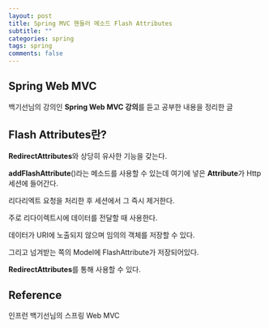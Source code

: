 ```yaml
---
layout: post
title: Spring MVC 핸들러 메소드 Flash Attributes
subtitle: ""
categories: spring
tags: spring
comments: false
---
```


## Spring Web MVC

백기선님의 강의인 **Spring Web MVC 강의**를 듣고 공부한 내용을 정리한 글

## Flash Attributes란?

**RedirectAttributes**와 상당히 유사한 기능을 갖는다.

**addFlashAttribute**()라는 메소드를 사용할 수 있는데 여기에 넣은 **Attribute**가 Http 세션에 들어간다.

리다리엑트 요청을 처리한 후 세션에서 그 즉시 제거한다.

주로 리다이렉트시에 데이터를 전달할 때 사용한다.

데이터가 URI에 노출되지 않으며 임의의 객체를 저장할 수 있다.

그리고 넘겨받는 쪽의 Model에 FlashAttribute가 저장되어있다.

**RedirectAttributes**를 통해 사용할 수 있다.

## Reference

인프런 백기선님의 스프링 Web MVC
